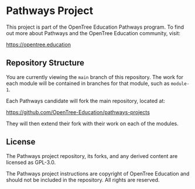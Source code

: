 # Pathways Project

This project is part of the OpenTree Education Pathways program. To find out more about Pathways and the OpenTree Education community, visit:

https://opentree.education

## Repository Structure

You are currently viewing the `main` branch of this repository. The work for each module will be contained in branches for that module, such as `module-1`.

Each Pathways candidate will fork the main repository, located at:

https://github.com/OpenTree-Education/pathways-projects

They will then extend their fork with their work on each of the modules.

## License

The Pathways project repository, its forks, and any derived content are licensed as GPL-3.0.

The Pathways project instructions are copyright of OpenTree Education and should not be included in the repository. All rights are reserved.
